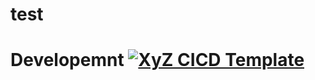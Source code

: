 # test
# Developemnt [![XyZ CICD Template](https://github.com/joby-githubactions/test/actions/workflows/cicd-action-template.yml/badge.svg?branch=development)](https://github.com/joby-githubactions/test/actions/workflows/cicd-action-template.yml)
 

